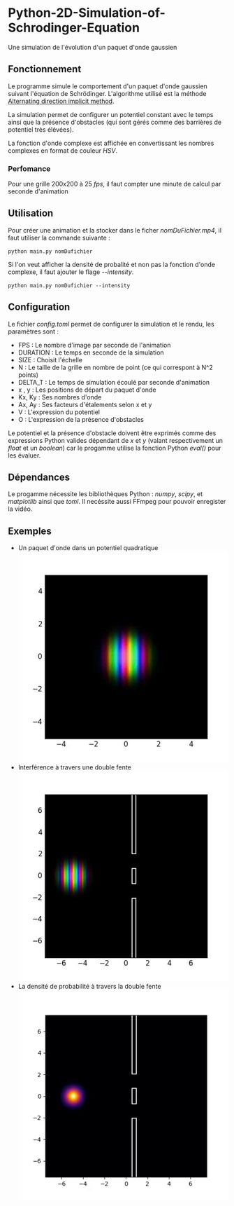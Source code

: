 # Python-2D-Simulation-of-Schrodinger-Equation

Une simulation de l'évolution d'un paquet d'onde gaussien 

## Fonctionnement 

Le programme simule le comportement d'un paquet d'onde gaussien suivant l'équation de Schrödinger. L'algorithme utilisé est la méthode [Alternating direction implicit method](https://en.wikipedia.org/wiki/Alternating_direction_implicit_method). 

La simulation permet de configurer un potentiel constant avec le temps ainsi que la présence d'obstacles (qui sont gérés comme des barrières de potentiel très élévées).

La fonction d'onde complexe est affichée en convertissant les nombres complexes en format de couleur *HSV*.
### Perfomance

Pour une grille 200x200 à 25 *fps*, il faut compter une minute de calcul par seconde d'animation

## Utilisation 

Pour créer une animation et la stocker dans le ficher *nomDuFichier.mp4*, il faut utiliser la commande suivante : 
```console
python main.py nomDufichier
```
Si l'on veut afficher la densité de probalité et non pas la fonction d'onde complexe, il faut ajouter le flage *--intensity*.
```console
python main.py nomDufichier --intensity
```
## Configuration

Le fichier *config.toml* permet de configurer la simulation et le rendu, les paramètres sont :
* FPS : Le nombre d'image par seconde de l'animation
* DURATION : Le temps en seconde de la simulation
* SIZE : Choisit l'échelle 
* N : Le taille de la grille en nombre de point (ce qui correspont à N^2 points)
* DELTA_T : Le temps de simulation écoulé par seconde d'animation
* x , y : Les positions de départ du paquet d'onde
* Kx, Ky : Ses nombres d'onde
* Ax, Ay : Ses facteurs d'étalements selon x et y
* V : L'expression du potentiel
* O : L'expression de la présence d'obstacles

Le potentiel et la présence d'obstacle doivent être exprimés comme des expressions Python valides dépendant de *x* et *y* (valant respectivement un *float* et un *boolean*) car le progamme utilise la fonction Python *eval()* pour les évaluer.

## Dépendances

Le progamme nécessite les bibliothèques Python : *numpy*, *scipy*, et *matplotlib* ainsi que *toml*.
Il necéssite aussi FFmpeg pour pouvoir enregister la vidéo.

## Exemples 
* Un paquet d'onde dans un potentiel quadratique
![Un paquet d'onde dans un potentiel quadratique](Examples/example1.gif)
* Interférence à travers une double fente
![Interférence à traver une double fente](Examples/example2.gif)
* La densité de probabilité à travers la double fente
![Le même mais affichant la densité de probabilté](Examples/example3.gif)
